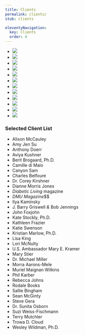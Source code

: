 ```yaml
---
title: Clients
permalink: clients/
stub: clients

eleventyNavigation:
  key: Clients
  order: 4
---
```


<div class="publishers">
<ul>
  <li class="hbr">
    <a href="#">
      <img src="/assets/img/logos/hbr.png" />
    </a>
  </li>
  <li class="crown">
    <a href="#">
      <img src="/assets/img/logos/crown.png" />
    </a>
  </li>
  <li class="oreilly">
    <a href="#">
      <img src="/assets/img/logos/oreilly.png" />
    </a>
  </li>
  <li class="simon">
    <a href="#">
      <img src="/assets/img/logos/simon.png" />
    </a>
  </li>
    <li class="seal">
    <a href="#">
      <img src="/assets/img/logos/seal.png" />
    </a>
  </li>
  </li>
    <li class="spiegel">
    <a href="#">
      <img src="/assets/img/logos/spiegel.png" />
    </a>
  </li>
  </li>
    <li class="sourcebooks">
    <a href="#">
      <img src="/assets/img/logos/sourcebooks.png" />
    </a>
  </li>
  </li>
    <li class="ou">
    <a href="#">
      <img src="/assets/img/logos/ou.png" />
    </a>
  </li>
  <li class="rodale">
    <a href="#">
      <img src="/assets/img/logos/rodale.png" />
    </a>
  </li>
  <li class="penguin">
    <a href="#">
      <img src="/assets/img/logos/penguin.png" />
    </a>
  </li>
  <li class="stmartin">
    <a href="#">
      <img src="/assets/img/logos/stmartin.png" />
    </a>
  </li>
    <li class="bloomsbury">
    <a href="#">
      <img src="/assets/img/logos/bloomsbury.png" />
    </a>
  </li>
</ul>
</div>

### Selected Client List

* Alison McCauley
* Amy Jen Su
* Anthony Doerr
* Aviya Kushner
* Berit Brogaard, Ph.D.
* Camille di Maio
* Canyon Sam
* Charles Belfoure
* Dr. Corey Kirshner
* Dianne Morris Jones
* _Diabetic Living_ magazine
* _DMU Magazine_$$
* Ilya Kaminsky
* J. Barry Griswell _&_ Bob Jennings
* John Foxjohn
* Kate Stockly, Ph.D.
* Kathleen Frazier
* Katie Swenson
* Kristian Marlow, Ph.D.
* Lisa King
* Lori McNulty
* U.S. Ambassador Mary E. Kramer
* Mary Stier
* Dr. Michael Miller
* Morra Aarons-Mele
* Muriel Maignan Wilkins
* Phil Karber
* Rebecca Johns
* Rodale Books
* Sallie Bingham
* Sean McGinty
* Steve Gera
* Dr. Sunita Osborn
* Suzi Weiss-Fischmann
* Terry Mutchler
* Trowa D. Cloud
* Wesley Wildman, Ph.D.
